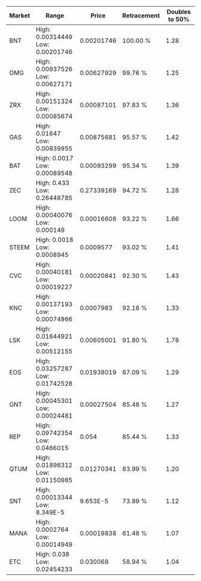 | Market | Range | Price| Retracement | Doubles to 50% |
| --- | --- | --- | --- | --- |
| BNT | High: 0.00314449<br />Low: 0.00201746 | 0.00201746 | 100.00 % | 1.28 |
| OMG | High: 0.00937526<br />Low: 0.00627171 | 0.00627929 | 99.76 % | 1.25 |
| ZRX | High: 0.00151324<br />Low: 0.00085674 | 0.00087101 | 97.83 % | 1.36 |
| GAS | High: 0.01647<br />Low: 0.00839955 | 0.00875681 | 95.57 % | 1.42 |
| BAT | High: 0.0017<br />Low: 0.00089548 | 0.00093299 | 95.34 % | 1.39 |
| ZEC | High: 0.433<br />Low: 0.26448785 | 0.27339169 | 94.72 % | 1.28 |
| LOOM | High: 0.00040076<br />Low: 0.000149 | 0.00016608 | 93.22 % | 1.66 |
| STEEM | High: 0.0018<br />Low: 0.0008945 | 0.0009577 | 93.02 % | 1.41 |
| CVC | High: 0.00040181<br />Low: 0.00019227 | 0.00020841 | 92.30 % | 1.43 |
| KNC | High: 0.00137193<br />Low: 0.00074966 | 0.0007983 | 92.18 % | 1.33 |
| LSK | High: 0.01644921<br />Low: 0.00512155 | 0.00605001 | 91.80 % | 1.78 |
| EOS | High: 0.03257287<br />Low: 0.01742528 | 0.01938019 | 87.09 % | 1.29 |
| GNT | High: 0.00045301<br />Low: 0.00024481 | 0.00027504 | 85.48 % | 1.27 |
| REP | High: 0.09742354<br />Low: 0.0466015 | 0.054 | 85.44 % | 1.33 |
| QTUM | High: 0.01896312<br />Low: 0.01150985 | 0.01270341 | 83.99 % | 1.20 |
| SNT | High: 0.00013344<br />Low: 8.349E-5 | 9.653E-5 | 73.89 % | 1.12 |
| MANA | High: 0.0002764<br />Low: 0.00014949 | 0.00019838 | 61.48 % | 1.07 |
| ETC | High: 0.038<br />Low: 0.02454233 | 0.030068 | 58.94 % | 1.04 |
